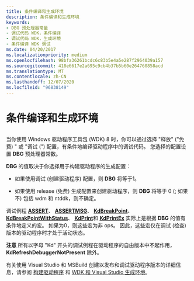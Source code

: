 ```yaml
---
title: 条件编译和生成环境
description: 条件编译和生成环境
keywords:
- DBG 预处理器常量
- 调试代码 WDK，条件编译
- 调试代码 WDK，生成环境
- 条件编译 WDK 调试
ms.date: 04/20/2017
ms.localizationpriority: medium
ms.openlocfilehash: 98bfa36261bcdc6c83b5e4a5e287f2964039a157
ms.sourcegitcommit: 418e6617e2a695c9cb4b37b5b60e264760858acd
ms.translationtype: MT
ms.contentlocale: zh-CN
ms.lasthandoff: 12/07/2020
ms.locfileid: "96838149"
---
```

# <a name="conditional-compilation-and-the-build-environment"></a>条件编译和生成环境


## <span id="ddk_conditional_compilation_and_the_build_environment_tools"></span><span id="DDK_CONDITIONAL_COMPILATION_AND_THE_BUILD_ENVIRONMENT_TOOLS"></span>


当你使用 Windows 驱动程序工具包 (WDK) 8 时，你可以通过选择 "释放" ("免费) " 或 "调试 (") 配置，有条件地编译驱动程序中的调试代码。 您选择的配置设置 **DBG** 预处理器常数。

**DBG** 的值取决于你选择用于构建驱动程序的生成配置：

-   如果使用调试 (创建驱动程序) 配置，则 **DBG** 将等于1。

-   如果使用 release (免费) 生成配置来创建驱动程序，则 **DBG** 将等于 0 (; 如果不) 包括 wdm 和 ntddk，则不确定。

调试例程 [**ASSERT**](/previous-versions/windows/hardware/previsioning-framework/ff542107(v=vs.85))、 [**ASSERTMSG**](/windows-hardware/drivers/ddi/wdm/nf-wdm-assertmsg)、 [**KdBreakPoint**](/previous-versions/windows/hardware/previsioning-framework/ff548063(v=vs.85))、 [**KdBreakPointWithStatus**](/windows-hardware/drivers/ddi/wdm/nf-wdm-kdbreakpointwithstatus)、 [**KdPrint**](/windows-hardware/drivers/ddi/wdm/nf-wdm-kdprint)和 [**KdPrintEx**](/windows-hardware/drivers/ddi/wdm/nf-wdm-kdprintex) 实际上是根据 **DBG** 的值有条件地定义的宏。 如果为0，则这些宏为非 ops。 因此，这些宏仅在调试 (检查) 版本的驱动程序时才处于活动状态。

**注意**   所有以字母 "Kd" 开头的调试例程在驱动程序的自由版本中不起作用， **KdRefreshDebuggerNotPresent** 除外。

 

有关使用 Visual Studio 和 MSBuild 创建以发布和调试驱动程序版本的详细信息，请参阅 [构建驱动程序](../develop/building-a-driver.md) 和 [WDK 和 Visual Studio 生成环境](wdk-and-visual-studio-build-environment.md)。

 

